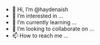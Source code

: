 - 👋 Hi, I’m @haydenaish
- 👀 I’m interested in ...
- 🌱 I’m currently learning ...
- 💞️ I’m looking to collaborate on ...
- 📫 How to reach me ...

<!---
haydenaish/haydenaish is a ✨ special ✨ repository because its `README.md` (this file) appears on your GitHub profile.
You can click the Preview link to take a look at your changes.
--->
